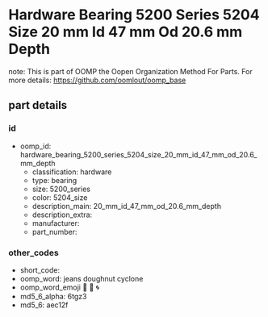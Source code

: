 # Hardware Bearing 5200 Series 5204 Size 20 mm Id 47 mm Od 20.6 mm Depth  

note: This is part of OOMP the Oopen Organization Method For Parts. For more details: https://github.com/oomlout/oomp_base

##  part details





### id
* oomp_id: hardware_bearing_5200_series_5204_size_20_mm_id_47_mm_od_20.6_mm_depth
  * classification: hardware
  * type: bearing
  * size: 5200_series
  * color: 5204_size
  * description_main: 20_mm_id_47_mm_od_20.6_mm_depth
  * description_extra: 
  * manufacturer: 
  * part_number: 

### other_codes
* short_code: 
* oomp_word: jeans doughnut cyclone
* oomp_word_emoji :jeans: :doughnut: :cyclone:
* md5_6_alpha: 6tgz3
* md5_6: aec12f